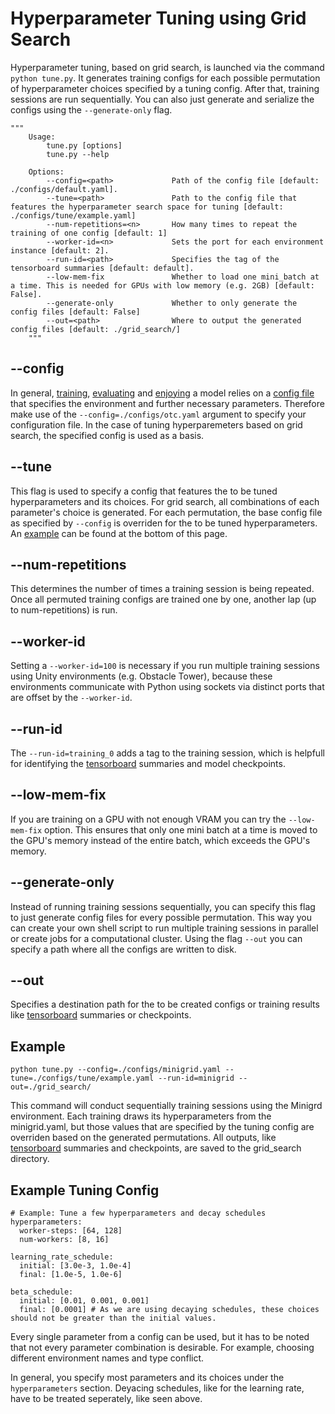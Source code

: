 # Hyperparameter Tuning using Grid Search

Hyperparameter tuning, based on grid search, is launched via the command `python tune.py`.
It generates training configs for each possible permutation of hyperparameter choices specified by a tuning config.
After that, training sessions are run sequentially.
You can also just generate and serialize the configs using the `--generate-only` flag.

```
"""
    Usage:
        tune.py [options]
        tune.py --help

    Options:
        --config=<path>             Path of the config file [default: ./configs/default.yaml].
        --tune=<path>               Path to the config file that features the hyperparameter search space for tuning [default: ./configs/tune/example.yaml]
        --num-repetitions=<n>       How many times to repeat the training of one config [default: 1]
        --worker-id=<n>             Sets the port for each environment instance [default: 2].
        --run-id=<path>             Specifies the tag of the tensorboard summaries [default: default].
        --low-mem-fix               Whether to load one mini_batch at a time. This is needed for GPUs with low memory (e.g. 2GB) [default: False].
        --generate-only             Whether to only generate the config files [default: False]
        --out=<path>                Where to output the generated config files [default: ./grid_search/]
    """
```

## --config
In general, [training](training.md), [evaluating](evaluation.md) and [enjoying](enjoy.md) a model relies on a [config file](configuration.md) that specifies the environment and further necessary parameters.
Therefore make use of the `--config=./configs/otc.yaml` argument to specify your configuration file.
In the case of tuning hyperparemeters based on grid search, the specified config is used as a basis.

## --tune
This flag is used to specify a config that features the to be tuned hyperparameters and its choices.
For grid search, all combinations of each parameter's choice is generated.
For each permutation, the base config file as specified by `--config` is overriden for the to be tuned hyperparameters.
An [example](#example-tuning-config) can be found at the bottom of this page.

## --num-repetitions
This determines the number of times a training session is being repeated.
Once all permuted training configs are trained one by one, another lap (up to num-repetitions) is run.

## --worker-id
Setting a `--worker-id=100` is necessary if you run multiple training sessions using Unity environments (e.g. Obstacle Tower), because these environments communicate with Python using sockets via distinct ports that are offset by the `--worker-id`.

## --run-id
The `--run-id=training_0` adds a tag to the training session, which is helpfull for identifying the [tensorboard](tensorboard.md) summaries and model checkpoints.

## --low-mem-fix
If you are training on a GPU with not enough VRAM you can try the `--low-mem-fix` option. This ensures that only one mini batch at a time is moved to the GPU's memory instead of the entire batch, which exceeds the GPU's memory.

## --generate-only
Instead of running training sessions sequentially, you can specify this flag to just generate config files for every possible permutation.
This way you can create your own shell script to run multiple training sessions in parallel or create jobs for a computational cluster.
Using the flag `--out` you can specify a path where all the configs are written to disk.

## --out
Specifies a destination path for the to be created configs or training results like [tensorboard](tensorboard.md) summaries or checkpoints.

## Example

```
python tune.py --config=./configs/minigrid.yaml --tune=./configs/tune/example.yaml --run-id=minigrid --out=./grid_search/
```

This command will conduct sequentially training sessions using the Minigrd environment. Each training draws its hyperparameters from the minigrid.yaml, but those values that are specified by the tuning config are overriden based on the generated permutations. All outputs, like [tensorboard](tensorboard.md) summaries and checkpoints, are saved to the grid_search directory.

## Example Tuning Config

```
# Example: Tune a few hyperparameters and decay schedules
hyperparameters:
  worker-steps: [64, 128]
  num-workers: [8, 16]

learning_rate_schedule:
  initial: [3.0e-3, 1.0e-4]
  final: [1.0e-5, 1.0e-6]

beta_schedule:
  initial: [0.01, 0.001, 0.001]
  final: [0.0001] # As we are using decaying schedules, these choices should not be greater than the initial values.
```

Every single parameter from a config can be used, but it has to be noted that not every parameter combination is desirable.
For example, choosing different environment names and type conflict.

In general, you specify most parameters and its choices under the `hyperparameters` section.
Deyacing schedules, like for the learning rate, have to be treated seperately, like seen above.